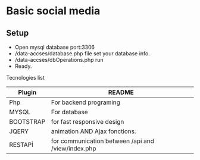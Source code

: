 # Basic social media
## Setup

- Open mysql database port:3306
- /data-accses/database.php file set your database info.
- /data-accses/dbOperations.php run 
- Ready.



Tecnologies list

| Plugin | README |
| ------ | ------ |
| Php | For backend programing|
| MYSQL | For database |
| BOOTSTRAP | for fast responsive design  |
| JQERY | animation AND Ajax fonctions.|
| RESTAPİ | for communication between /api and /view/index.php  |


